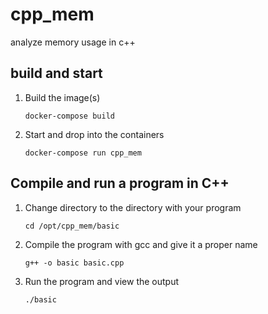 # cpp_mem
analyze memory usage in c++

## build and start

1. Build the image(s)

    `docker-compose build`

2. Start and drop into the containers

    `docker-compose run cpp_mem`

## Compile and run a program in C++

1. Change directory to the directory with your program

    `cd /opt/cpp_mem/basic`

2. Compile the program with gcc and give it a proper name

    `g++ -o basic basic.cpp`

3. Run the program and view the output

    `./basic`